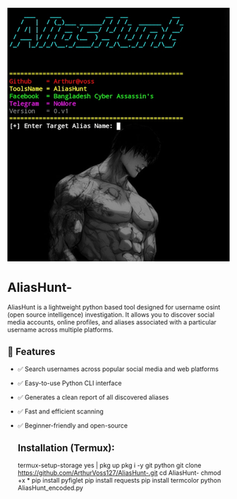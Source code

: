 
![Alt Text](IMG_20251004_124500.jpg)

# AliasHunt-
AliasHunt is a lightweight python based tool designed for username osint (open source intelligence) investigation. It allows you to discover social media accounts, online profiles, and aliases associated with a particular username across multiple platforms.


## 🔹 Features

- ✅ Search usernames across popular social media and web platforms  
- ✅ Easy-to-use Python CLI interface  
- ✅ Generates a clean report of all discovered aliases  
- ✅ Fast and efficient scanning  
- ✅ Beginner-friendly and open-source

  ## Installation (Termux):
  termux-setup-storage
  yes | pkg up
  pkg i -y git python
  git clone https://github.com/ArthurVoss127/AliasHunt-.git
  cd AliasHunt-
  chmod +x *
  pip install pyfiglet
  pip install requests
  pip install termcolor
  python AliasHunt_encoded.py 
